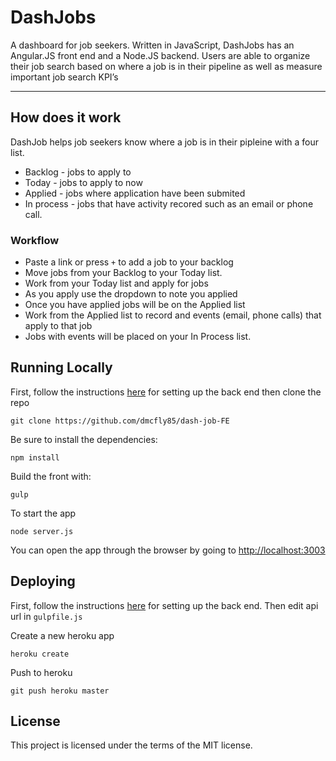 # DashJobs

A dashboard for job seekers. Written in JavaScript, DashJobs has an Angular.JS front end and a Node.JS backend. Users are able to organize their job search based on where a job is in their pipeline as well as measure important job search KPI’s
___

## How does it work
DashJob helps job seekers know where a job is in their pipleine with a four list.
* Backlog - jobs to apply to
* Today - jobs to apply to now
* Applied - jobs where application have been submited
* In process - jobs that have activity recored such as an email or phone call.

### Workflow
* Paste a link or press `+` to add a job to your backlog
* Move jobs from your Backlog to your Today list.
* Work from your Today list and apply for jobs
* As you apply use the dropdown to note you applied
* Once you have applied jobs will be on the Applied list
* Work from the Applied list to record and events (email, phone calls) that apply to that job
* Jobs with events will be placed on your In Process list.

## Running Locally
First, follow the instructions [here](https://github.com/dmcfly85/dash-job-api) for setting up the back end then clone the repo
```
git clone https://github.com/dmcfly85/dash-job-FE
```
Be sure to install the dependencies:
```
npm install
```
Build the front with:
```
gulp
```

To start the app
```
node server.js
```

You can open the app through the browser by going to [http://localhost:3003](http://localhost:3003/)

## Deploying
First, follow the instructions [here](https://github.com/dmcfly85/dash-job-api) for setting up the back end. Then edit api url in `gulpfile.js`

Create a new heroku app
```
heroku create
```
Push to heroku
```
git push heroku master
```

## License

This project is licensed under the terms of the MIT license.
